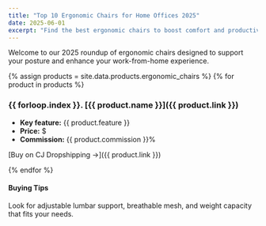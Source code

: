 ```yaml
---
title: "Top 10 Ergonomic Chairs for Home Offices 2025"
date: 2025-06-01
excerpt: "Find the best ergonomic chairs to boost comfort and productivity at your home office."
---
```

Welcome to our 2025 roundup of ergonomic chairs designed to support your posture and enhance your work-from-home experience.

{% assign products = site.data.products.ergonomic_chairs %}
{% for product in products %}

### {{ forloop.index }}. [{{ product.name }}]({{ product.link }})
- **Key feature:** {{ product.feature }}
- **Price:** $<span data-price="{{ product.price }}"></span>
- **Commission:** {{ product.commission }}%

[Buy on CJ Dropshipping →]({{ product.link }})

{% endfor %}

#### Buying Tips
Look for adjustable lumbar support, breathable mesh, and weight capacity that fits your needs.
